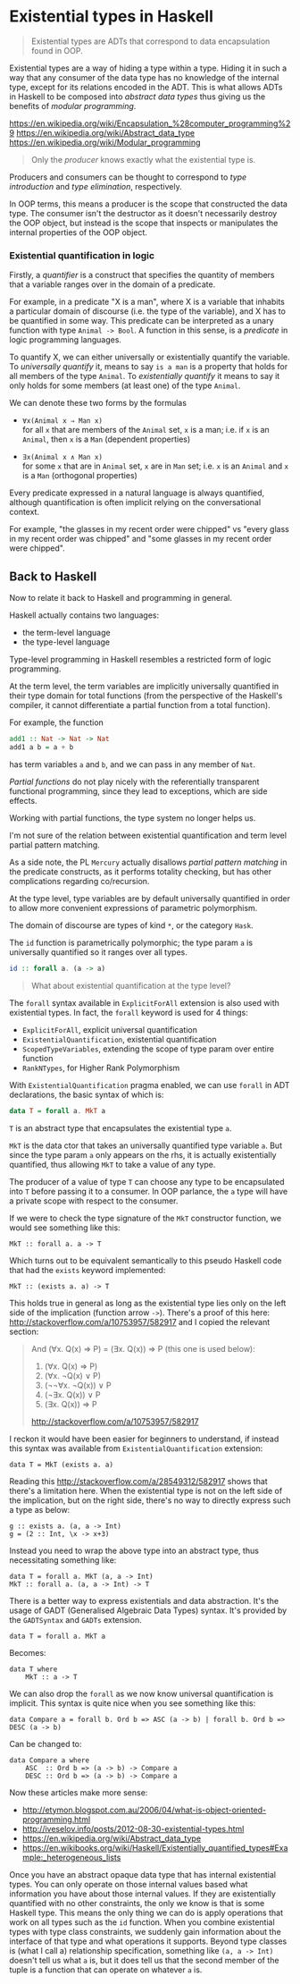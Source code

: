 # Existential types in Haskell

>Existential types are ADTs that correspond to data encapsulation found in OOP.

Existential types are a way of hiding a type within a type. Hiding it in such a way that any consumer of the data type has no knowledge of the internal type, except for its relations encoded in the ADT. This is what allows ADTs in Haskell to be composed into *abstract data types* thus giving us the benefits of *modular programming*.

https://en.wikipedia.org/wiki/Encapsulation_%28computer_programming%29
https://en.wikipedia.org/wiki/Abstract_data_type
https://en.wikipedia.org/wiki/Modular_programming

>Only the *producer* knows exactly what the existential type is.

Producers and consumers can be thought to correspond to *type introduction* and *type elimination*, respectively.

In OOP terms, this means a producer is the scope that constructed the data type. The consumer isn't the destructor as it doesn't necessarily destroy the OOP object, but instead is the scope that inspects or manipulates the internal properties of the OOP object.

### Existential quantification in logic

Firstly, a *quantifier* is a construct that specifies the quantity of members that a variable ranges over in the domain of a predicate.

For example, in a predicate "X is a man", where X is a variable that inhabits a particular domain of discourse (i.e. the type of the variable), and X has to be quantified in some way. This predicate can be interpreted as a unary function with type `Animal -> Bool`. A function in this sense, is a *predicate* in logic programming languages.

To quantify X, we can either universally or existentially quantify the variable. To *universally quantify* it, means to say `is a man` is a property that holds for all members of the type `Animal`. To *existentially quantify* it means to say it only holds for some members (at least one) of the type `Animal`.

We can denote these two forms by the formulas

- `∀x(Animal x ⇒ Man x)`   
  for all `x` that are members of the `Animal` set, `x` is a man; 
  i.e. if `x` is an `Animal`, then `x` is a `Man` (dependent properties)

- `∃x(Animal x ∧ Man x)`   
  for some `x` that are in `Animal` set, `x` are in `Man` set; 
  i.e. `x` is an `Animal` and `x` is a `Man` (orthogonal properties)


Every predicate expressed in a natural language is always quantified, although quantification is often implicit relying on the conversational context.

For example, "the glasses in my recent order were chipped" vs "every glass in my recent order was chipped" and "some glasses in my recent order were chipped".

## Back to Haskell

Now to relate it back to Haskell and programming in general.

Haskell actually contains two languages:
- the term-level language
- the type-level language

Type-level programming in Haskell resembles a restricted form of logic programming.

At the term level, the term variables are implicitly universally quantified in their type domain for total functions (from the perspective of the Haskell's compiler, it cannot differentiate a partial function from a total function).

For example, the function

```hs
add1 :: Nat -> Nat -> Nat
add1 a b = a + b
```

has term variables `a` and `b`, and we can pass in any member of `Nat`.

*Partial functions* do not play nicely with the referentially transparent functional programming, since they lead to exceptions, which are side effects.

Working with partial functions, the type system no longer helps us.

I'm not sure of the relation between existential quantification and term level partial pattern matching.

As a side note, the PL `Mercury` actually disallows *partial pattern matching* in the predicate constructs, as it performs totality checking, but has other complications regarding co/recursion.

At the type level, type variables are by default universally quantified in order to allow more convenient expressions of parametric polymorphism.

The domain of discourse are types of kind `*`, or the category `Hask`. 

The `id` function is parametrically polymorphic; the type param `a` is universally quantified so it ranges over all types.

```hs
id :: forall a. (a -> a)
```

>What about existential quantification at the type level?

The `forall` syntax available in `ExplicitForAll` extension is also used with existential types. In fact, the `forall` keyword is used for 4 things:
- `ExplicitForAll`, explicit universal quantification
- `ExistentialQuantification`, existential quantification
- `ScopedTypeVariables`, extending the scope of type param over entire function
- `RankNTypes`, for Higher Rank Polymorphism


With `ExistentialQuantification` pragma enabled, we can use `forall` in ADT declarations, the basic syntax of which is:

```hs
data T = forall a. MkT a
```

`T` is an abstract type that encapsulates the existential type `a`.

`MkT` is the data ctor that takes an universally quantified type variable `a`. But since the type param `a` only appears on the rhs, it is actually existentially quantified, thus allowing `MkT` to take a value of any type.

The producer of a value of type `T` can choose any type to be encapsulated into `T` before passing it to a consumer. In OOP parlance, the `a` type will have a private scope with respect to the consumer.

If we were to check the type signature of the `MkT` constructor function, we would see something like this:

```
MkT :: forall a. a -> T
```

Which turns out to be equivalent semantically to this pseudo Haskell code that had the `exists` keyword implemented:

```
MkT :: (exists a. a) -> T
```

This holds true in general as long as the existential type lies only on the left side of the implication (function arrow `->`). There's a proof of this here: http://stackoverflow.com/a/10753957/582917 and I copied the relevant section:

> And (∀x. Q(x) ⇒ P)  =  (∃x. Q(x)) ⇒ P (this one is used below):
> 
> 1. (∀x. Q(x) ⇒ P)
> 2. (∀x. ¬Q(x) ∨ P)
> 3. (¬¬∀x. ¬Q(x)) ∨ P
> 4. (¬∃x. Q(x)) ∨ P
> 5. (∃x. Q(x)) ⇒ P
> 
> http://stackoverflow.com/a/10753957/582917

I reckon it would have been easier for beginners to understand, if instead this syntax was available from `ExistentialQuantification` extension:

```
data T = MkT (exists a. a)
```

Reading this http://stackoverflow.com/a/28549312/582917 shows that there's a limitation here. When the existential type is not on the left side of the implication, but on the right side, there's no way to directly express such a type as below:

```
g :: exists a. (a, a -> Int)
g = (2 :: Int, \x -> x+3)
```

Instead you need to wrap the above type into an abstract type, thus necessitating something like:

```
data T = forall a. MkT (a, a -> Int)
MkT :: forall a. (a, a -> Int) -> T
```

There is a better way to express existentials and data abstraction. It's the usage of GADT (Generalised Algebraic Data Types) syntax. It's provided by the `GADTSyntax` and `GADTs` extension.

```
data T = forall a. MkT a
```

Becomes:

```
data T where
    MkT :: a -> T
```

We can also drop the `forall` as we now know universal quantification is implicit. This syntax is quite nice when you see something like this:

```
data Compare a = forall b. Ord b => ASC (a -> b) | forall b. Ord b => DESC (a -> b)
```

Can be changed to:

```
data Compare a where
    ASC  :: Ord b => (a -> b) -> Compare a
    DESC :: Ord b => (a -> b) -> Compare a
```

Now these articles make more sense:

* http://etymon.blogspot.com.au/2006/04/what-is-object-oriented-programming.html
* http://iveselov.info/posts/2012-08-30-existential-types.html
* https://en.wikipedia.org/wiki/Abstract_data_type
* https://en.wikibooks.org/wiki/Haskell/Existentially_quantified_types#Example:_heterogeneous_lists

Once you have an abstract opaque data type that has internal existential types. You can only operate on those internal values based what information you have about those internal values. If they are existentially quantified with no other constraints, the only we know is that is some Haskell type. This means the only thing we can do is apply operations that work on all types such as the `id` function. When you combine existential types with type class constraints, we suddenly gain information about the interface of that type and what operations it supports. Beyond type classes is (what I call a) relationship specification, something like `(a, a -> Int)` doesn't tell us what `a` is, but it does tell us that the second member of the tuple is a function that can operate on whatever `a` is.
